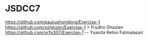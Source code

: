 # JSDCC7

https://github.com/paulusihombing/Exercise-1
https://github.com/xsheizen/Exercise-1 > Frydho Ghazian
https://github.com/yrfp307/Exercise-1 -- Yuanita Retno Fatmalasari
